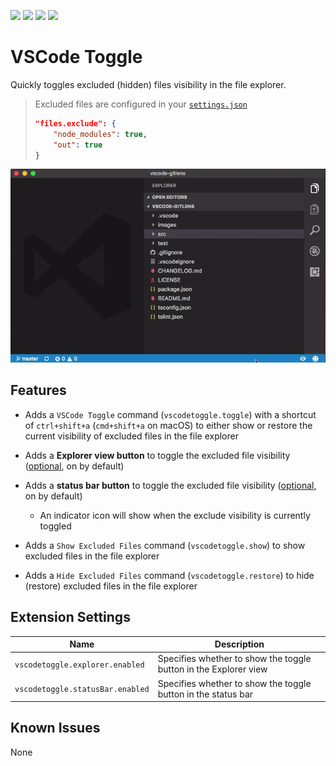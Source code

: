 [![](https://vsmarketplacebadges.dev/version-short/o9-9.vscode-toggle.svg)](https://marketplace.visualstudio.com/items?itemName=o9-9.vscode-toggle)
[![](https://vsmarketplacebadges.dev/downloads-short/o9-9.vscode-toggle.svg)](https://marketplace.visualstudio.com/items?itemName=o9-9.vscode-toggle)
[![](https://vsmarketplacebadges.dev/rating-short/o9-9.vscode-toggle.svg)](https://marketplace.visualstudio.com/items?itemName=o9-9.vscode-toggle)
[![](https://img.shields.io/badge/vscode--dev--community-toggle--excluded--files-blue.svg?logo=slack&labelColor=555555)](https://vscode-slack.amod.io)

# VSCode Toggle

Quickly toggles excluded (hidden) files visibility in the file explorer.

> Excluded files are configured in your [`settings.json`](https://code.visualstudio.com/docs/getstarted/settings#_copy-of-default-settings)
>
> ```json
> "files.exclude": {
>     "node_modules": true,
>     "out": true
> }
> ```

![preview](https://raw.githubusercontent.com/o9-9/vscode-toggle/master/images/preview.gif)

## Features

- Adds a `VSCode Toggle` command (`vscodetoggle.toggle`) with a shortcut of `ctrl+shift+a` (`cmd+shift+a` on macOS) to either show or restore the current visibility of excluded files in the file explorer

- Adds a **Explorer view button** to toggle the excluded file visibility ([optional](#extension-settings), on by default)
- Adds a **status bar button** to toggle the excluded file visibility ([optional](#extension-settings), on by default)

  - An indicator icon will show when the exclude visibility is currently toggled

- Adds a `Show Excluded Files` command (`vscodetoggle.show`) to show excluded files in the file explorer

- Adds a `Hide Excluded Files` command (`vscodetoggle.restore`) to hide (restore) excluded files in the file explorer

## Extension Settings

| Name                             | Description                                                      |
| -------------------------------- | ---------------------------------------------------------------- |
| `vscodetoggle.explorer.enabled`  | Specifies whether to show the toggle button in the Explorer view |
| `vscodetoggle.statusBar.enabled` | Specifies whether to show the toggle button in the status bar    |

## Known Issues

None
